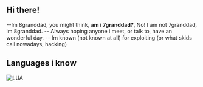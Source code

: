 ## Hi there!
--Im 8granddad, you might think, **am i 7granddad?**, No! I am not 7granddad, im 8granddad.
-- Always hoping anyone i  meet, or talk to, have an wonderful day.
-- Im known (not known at all) for exploiting (or what skids call nowadays, hacking)
## Languages i know
![LUA](https://img.shields.io/badge/LUA-90%25-306998)
